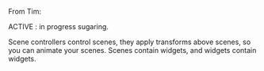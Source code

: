 From Tim: 

ACTIVE : in progress sugaring.

Scene controllers control scenes, they apply transforms above scenes, so you can animate your scenes. Scenes contain widgets, and widgets contain widgets.

